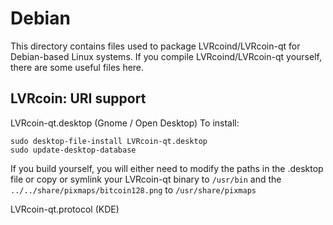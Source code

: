 
Debian
====================
This directory contains files used to package LVRcoind/LVRcoin-qt
for Debian-based Linux systems. If you compile LVRcoind/LVRcoin-qt yourself, there are some useful files here.

## LVRcoin: URI support ##


LVRcoin-qt.desktop  (Gnome / Open Desktop)
To install:

	sudo desktop-file-install LVRcoin-qt.desktop
	sudo update-desktop-database

If you build yourself, you will either need to modify the paths in
the .desktop file or copy or symlink your LVRcoin-qt binary to `/usr/bin`
and the `../../share/pixmaps/bitcoin128.png` to `/usr/share/pixmaps`

LVRcoin-qt.protocol (KDE)

